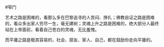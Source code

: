 #窄门

 

艺术之路是困难的，看那么多在巴黎追寻的人苦闷、挣扎；佛教自证之路是困难的，看众多出家人穷尽一生，毫无建树；灵魂上升之路是困难的，绝大部分人最终站在上帝面前，看着自己苍白的灵魂，无比羞愧。

而平庸之路是极其容易的，社会、朋友、家人、自己，都在鼓励你走向平庸的。
